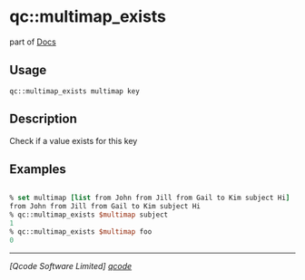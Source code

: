 qc::multimap_exists
===================

part of [Docs](../index.md)

Usage
-----
`qc::multimap_exists multimap key`

Description
-----------
Check if a value exists for this key

Examples
--------
```tcl

% set multimap [list from John from Jill from Gail to Kim subject Hi]
from John from Jill from Gail to Kim subject Hi
% qc::multimap_exists $multimap subject
1
% qc::multimap_exists $multimap foo
0

```

----------------------------------
*[Qcode Software Limited] [qcode]*

[qcode]: http://www.qcode.co.uk "Qcode Software"